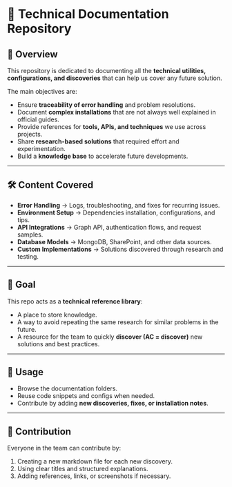 # 📘 Technical Documentation Repository

## 📌 Overview  
This repository is dedicated to documenting all the **technical utilities, configurations, and discoveries** that can help us cover any future solution.  

The main objectives are:  
- Ensure **traceability of error handling** and problem resolutions.  
- Document **complex installations** that are not always well explained in official guides.  
- Provide references for **tools, APIs, and techniques** we use across projects.  
- Share **research-based solutions** that required effort and experimentation.  
- Build a **knowledge base** to accelerate future developments.  

---

## 🛠️ Content Covered
- **Error Handling** → Logs, troubleshooting, and fixes for recurring issues.  
- **Environment Setup** → Dependencies installation, configurations, and tips.  
- **API Integrations** → Graph API, authentication flows, and request samples.  
- **Database Models** → MongoDB, SharePoint, and other data sources.  
- **Custom Implementations** → Solutions discovered through research and testing.  

---

## 🎯 Goal
This repo acts as a **technical reference library**:  
- A place to store knowledge.  
- A way to avoid repeating the same research for similar problems in the future.  
- A resource for the team to quickly **discover (AC = discover)** new solutions and best practices.  

---

## 🚀 Usage
- Browse the documentation folders.  
- Reuse code snippets and configs when needed.  
- Contribute by adding **new discoveries, fixes, or installation notes**.  

---

## 📄 Contribution
Everyone in the team can contribute by:  
1. Creating a new markdown file for each new discovery.  
2. Using clear titles and structured explanations.  
3. Adding references, links, or screenshots if necessary.  
